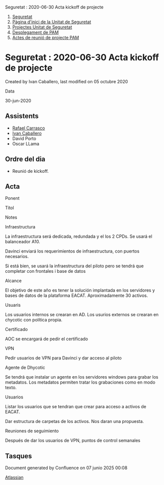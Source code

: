 Seguretat : 2020-06-30 Acta kickoff de projecte  

1.  [Seguretat](index.md)
2.  [Pàgina d'inici de la Unitat de Seguretat](15368362.md)
3.  [Projectes Unitat de Seguretat](Projectes-Unitat-de-Seguretat_41517821.md)
4.  [Desplegament de PAM](Desplegament-de-PAM_41517823.md)
5.  [Actes de reunió de projecte PAM](41517825.md)

Seguretat : 2020-06-30 Acta kickoff de projecte
===============================================

Created by Ivan Caballero, last modified on 05 octubre 2020

Data

30-jun-2020

Assistents
----------

*   [Rafael Carrasco](https://confluence.aoc.cat/display/~rcarrasco)
*   [Ivan Caballero](https://confluence.aoc.cat/display/~icaballero)
*   David Porto
*   Oscar LLama

Ordre del dia
-------------

*   Reunió de kickoff.

Acta
----

Ponent

Títol

Notes

  

Infraestructura

La infraestructura será dedicada, redundada y el los 2 CPDs. Se usará el balanceador A10.

Davinci enviará los requerimientos de infraestructura, con puertos necesarios.

Si está bien, se usará la infraestructura del piloto pero se tendrá que completar con frontales i base de datos

  

Alcance

El objetivo de este año es tener la solución implantada en los servidores y bases de datos de la plataforma EACAT. Aproximadamente 30 activos.

  

Usuaris

Los usuarios internos se crearan en AD. Los usurios externos se crearan en chycotic con política propia.

  

Certificado

AOC se encargará de pedir el certificado

  

VPN

Pedir usuarios de VPN para Davinci y dar acceso al piloto

  

Agente de Dhycotic

Se tendrá que instalar un agente en los servidores windows para grabar los metadatos. Los metadatos permiten tratar los grabaciones como en modo texto.

  

  

Usuarios

Listar los usuarios que se tendran que crear para acceso a activos de EACAT.

  

  

Dar estructura de carpetas de los activos. Nos daran una propuesta.

  

Reuniones de seguimiento

Después de dar los usuarios de VPN, puntos de control semanales

Tasques
-------

Document generated by Confluence on 07 junio 2025 00:08

[Atlassian](http://www.atlassian.com/)